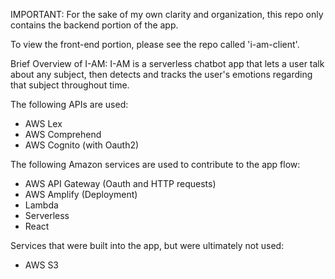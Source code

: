 IMPORTANT: For the sake of my own clarity and organization, this repo only contains the backend portion of the app. 

To view the front-end portion, please see the repo called 'i-am-client'. 


Brief Overview of I-AM:
I-AM is a serverless chatbot app that lets a user talk about any subject, then detects and tracks the user's emotions regarding that subject throughout time. 

The following APIs are used: 
- AWS Lex
- AWS Comprehend
- AWS Cognito (with Oauth2)

The following Amazon services are used to contribute to the app flow:
- AWS API Gateway (Oauth and HTTP requests)
- AWS Amplify (Deployment)
- Lambda
- Serverless
- React

Services that were built into the app, but were ultimately not used:
- AWS S3


